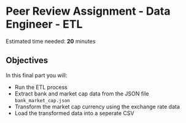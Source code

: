 # Peer Review Assignment - Data Engineer - ETL

Estimated time needed: **20** minutes

## Objectives

In this final part you will:

-   Run the ETL process
-   Extract bank and market cap data from the JSON file `bank_market_cap.json`
-   Transform the market cap currency using the exchange rate data
-   Load the transformed data into a seperate CSV
